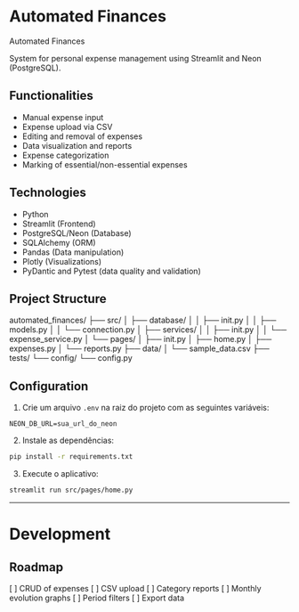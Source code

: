 # Automated Finances

Automated Finances

System for personal expense management using Streamlit and Neon (PostgreSQL).


## Functionalities
- Manual expense input
- Expense upload via CSV
- Editing and removal of expenses
- Data visualization and reports
- Expense categorization
- Marking of essential/non-essential expenses

## Technologies
- Python
- Streamlit (Frontend)
- PostgreSQL/Neon (Database)
- SQLAlchemy (ORM)
- Pandas (Data manipulation)
- Plotly (Visualizations)
- PyDantic and Pytest (data quality and validation)


## Project Structure

automated_finances/
├── src/
│   ├── database/
│   │   ├── init.py
│   │   ├── models.py
│   │   └── connection.py
│   ├── services/
│   │   ├── init.py
│   │   └── expense_service.py
│   └── pages/
│       ├── init.py
│       ├── home.py
│       ├── expenses.py
│       └── reports.py
├── data/
│   └── sample_data.csv
├── tests/
└── config/
    └── config.py


## Configuration
1. Crie um arquivo `.env` na raiz do projeto com as seguintes variáveis:
```
NEON_DB_URL=sua_url_do_neon
```

2. Instale as dependências:
```bash
pip install -r requirements.txt
```

3. Execute o aplicativo:
```bash
streamlit run src/pages/home.py
```

---

# Development

## Roadmap

[ ] CRUD of expenses
[ ] CSV upload
[ ] Category reports
[ ] Monthly evolution graphs
[ ] Period filters
[ ] Export data